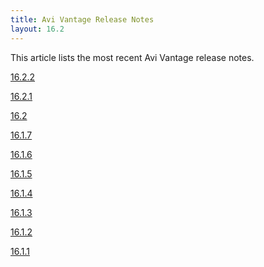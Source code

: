 ```yaml
---
title: Avi Vantage Release Notes
layout: 16.2
---
```

This article lists the most recent Avi Vantage release notes.

<a href="/docs/16.2/avi-vantage-16-2-2-release-notes">16.2.2</a>

<a href="/docs/16.2/avi-vantage-16-2-1-release-notes">16.2.1</a>

<a href="/docs/16.2/avi-vantage-16-2-release-notes">16.2</a>

<a href="/docs/16.2/avi-vantage-16-1-7-release-notes">16.1.7</a>

<a href="/docs/16.2/avi-vantage-16-1-6-release-notes">16.1.6</a>

<a href="/docs/16.2/avi-vantage-16-1-5-release-notes">16.1.5</a>

<a href="/docs/16.2/avi-vantage-16-1-4-release-notes">16.1.4</a>

<a href="/docs/16.2/avi-vantage-16-1-3-release-notes">16.1.3</a>

<a href="/docs/16.2/avi-vantage-16-1-2-release-notes">16.1.2</a>

<a href="/docs/16.2/avi-vantage-16-1-6-release-notes">16.1.1</a>
